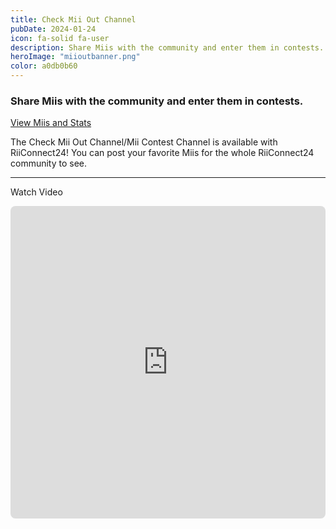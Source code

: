 ```yaml
---
title: Check Mii Out Channel
pubDate: 2024-01-24
icon: fa-solid fa-user
description: Share Miis with the community and enter them in contests.
heroImage: "miioutbanner.png"
color: a0db0b60
---
```


### Share Miis with the community and enter them in contests.

<a href="https://mii.rc24.xyz/" style="margin-top:5px; width:100%;" class="btn btn-success"> View Miis and Stats</a>

The Check Mii Out Channel/Mii Contest Channel is available with RiiConnect24! You can post your favorite Miis for the whole RiiConnect24 community to see.

<hr>

<i class="fab fa-youtube" aria-hidden="true"></i> Watch Video

<iframe src="https://www.youtube.com/embed/O7PhBhvwO-s" frameborder="0" style="border-radius:8px;" width="100%" height="500" allow="autoplay; encrypted-media" allowfullscreen></iframe>
